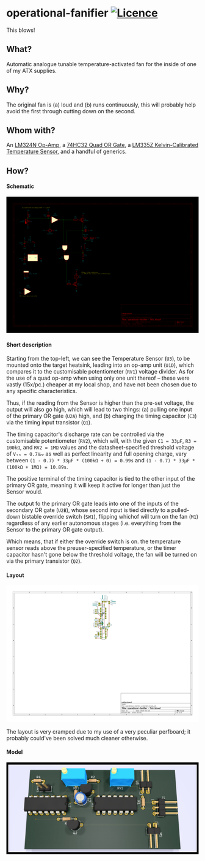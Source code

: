 # operational-fanifier [![Licence](https://img.shields.io/badge/license-MIT-blue.svg?style=flat)](LICENSE)
This blows!

## What?

Automatic analogue tunable temperature-activated fan for the inside of one of my ATX supplies.

## Why?

The original fan is (a) loud and (b) runs continuously, this will probably help avoid the first through cutting down on the second.

## Whom with?

An [LM324N Op-Amp](//ti.com/lit/ds/symlink/lm324-n.pdf),
a [74HC32 Quad OR Gate](//mouser.com/ds/2/308/74HC32.REV1-102593.pdf),
a [LM335Z Kelvin-Calibrated Temperature Sensor](//ti.com/lit/ds/symlink/lm335.pdf),
and a handful of generics.

## How?

#### Schematic

![Schematic picture export](pictures/kicad_schematic.png)

#### Short description

Starting from the top-left, we can see the Temperature Sensor (`U3`), to be mounted onto the target heatsink, leading into an op-amp unit (`U1D`),
  which compares it to the customisable potentiometer (`RV1`) voltage divider.
As for the use of a quad op-amp when using only one unit thereof – these were vastly (15x/pc.) cheaper at my local shop,
  and have not been chosen due to any specific characteristics.

Thus, if the reading from the Sensor is higher than the pre-set voltage, the output will also go high, which will lead to two things:
  (a) pulling one input of the primary OR gate (`U2A`) high, and
  (b) charging the timing capacitor (`C3`) via the timing input transistor (`Q1`).

The timing capacitor's discharge rate can be controlled via the customisable potentiometer (`RV2`),
  which will, with the given `C1 = 33µF`, `R3 = 100kΩ`, and `RV2 = 1MΩ` values and the datasheet-specified threshold voltage of `Vₜₕ = 0.7V𝒸𝒸`
  as well as perfect linearity and full opening charge, vary between `(1 - 0.7) * 33µF * (100kΩ + 0) = 0.99s` and `(1 - 0.7) * 33µF * (100kΩ + 1MΩ) = 10.89s`.

The positive terminal of the timing capacitor is tied to the other input of the primary OR gate, meaning it will keep it active for longer than just the Sensor would.

The output fo the primary OR gate leads into one of the inputs of the secondary OR gate (`U2B`),
  whose second input is tied directly to a pulled-down bistable override switch (`SW1`),
  flipping whichof will turn on the fan (`M1`) regardless of any earlier autonomous stages (i.e. everything from the Sensor to the primary OR gate output).

Which means, that if either the override switch is on. the temperature sensor reads above the preuser-specified temperature,
  or the timer capacitor hasn't gone below the threshold voltage, the fan will be turned on via the primary transistor (`Q2`).

#### Layout

![PCB layout picture export](pictures/kicad_pcb.svg)

The layout is very cramped due to my use of a very peculiar perfboard; it probably could've been solved much cleaner otherwise.

#### Model

![PCB layout 3D model](pictures/kicad_3d.png)
